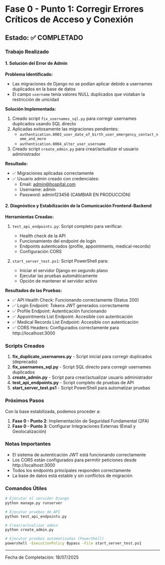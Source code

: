 # Fase 0 - Punto 1: Corregir Errores Críticos de Acceso y Conexión

## Estado: ✅ COMPLETADO

### Trabajo Realizado

#### 1. Solución del Error de Admin

**Problema Identificado:**
- Las migraciones de Django no se podían aplicar debido a usernames duplicados en la base de datos
- El campo `username` tenía valores NULL duplicados que violaban la restricción de unicidad

**Solución Implementada:**
1. Creado script `fix_usernames_sql.py` para corregir usernames duplicados usando SQL directo
2. Aplicadas exitosamente las migraciones pendientes:
   - `authentication.0003_user_date_of_birth_user_emergency_contact_name_and_more`
   - `authentication.0004_alter_user_username`
3. Creado script `create_admin.py` para crear/actualizar el usuario administrador

**Resultado:**
- ✅ Migraciones aplicadas correctamente
- ✅ Usuario admin creado con credenciales:
  - Email: admin@hospital.com
  - Username: admin
  - Password: admin123456 (CAMBIAR EN PRODUCCIÓN)

#### 2. Diagnóstico y Estabilización de la Comunicación Frontend-Backend

**Herramientas Creadas:**
1. `test_api_endpoints.py`: Script completo para verificar:
   - Health check de la API
   - Funcionamiento del endpoint de login
   - Endpoints autenticados (profile, appointments, medical-records)
   - Configuración CORS

2. `start_server_test.ps1`: Script PowerShell para:
   - Iniciar el servidor Django en segundo plano
   - Ejecutar las pruebas automáticamente
   - Opción de mantener el servidor activo

**Resultados de las Pruebas:**
- ✅ API Health Check: Funcionando correctamente (Status 200)
- ✅ Login Endpoint: Tokens JWT generados correctamente
- ✅ Profile Endpoint: Autenticación funcionando
- ✅ Appointments List Endpoint: Accesible con autenticación
- ✅ Medical Records List Endpoint: Accesible con autenticación
- ✅ CORS Headers: Configurados correctamente para http://localhost:3000

### Scripts Creados

1. **fix_duplicate_usernames.py** - Script inicial para corregir duplicados (deprecado)
2. **fix_usernames_sql.py** - Script SQL directo para corregir usernames duplicados
3. **create_admin.py** - Script para crear/actualizar usuario administrador
4. **test_api_endpoints.py** - Script completo de pruebas de API
5. **start_server_test.ps1** - Script PowerShell para automatizar pruebas

### Próximos Pasos

Con la base estabilizada, podemos proceder a:

1. **Fase 0 - Punto 2**: Implementación de Seguridad Fundamental (2FA)
2. **Fase 0 - Punto 3**: Configurar Integraciones Externas (Email y Geolocalización)

### Notas Importantes

- El sistema de autenticación JWT está funcionando correctamente
- Los CORS están configurados para permitir peticiones desde http://localhost:3000
- Todos los endpoints principales responden correctamente
- La base de datos está estable y sin conflictos de migración

### Comandos Útiles

```bash
# Ejecutar el servidor Django
python manage.py runserver

# Ejecutar pruebas de API
python test_api_endpoints.py

# Crear/actualizar admin
python create_admin.py

# Ejecutar pruebas automatizadas (PowerShell)
powershell -ExecutionPolicy Bypass -File start_server_test.ps1
```

---
Fecha de Completación: 18/07/2025
